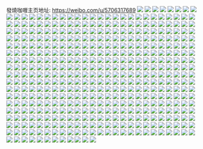 發燒咖喱主页地址: https://weibo.com/u/5706317689 
![](https://wx4.sinaimg.cn/mw2000/006eb7U5gy1h8zac5ct77j30n005ygmi.jpg) 
![](https://wx4.sinaimg.cn/mw2000/006eb7U5gy1h8zac7vhh3j31o02804qq.jpg) 
![](https://wx4.sinaimg.cn/mw2000/006eb7U5gy1h8zac4xnnej31lg24lqv5.jpg) 
![](https://wx4.sinaimg.cn/mw2000/006eb7U5gy1h8r0v6c8yej31o0280hdu.jpg) 
![](https://wx4.sinaimg.cn/mw2000/006eb7U5gy1h8r0v38jqsj31o0280e82.jpg) 
![](https://wx4.sinaimg.cn/mw2000/006eb7U5gy1h8r0z95a3mj31mh25y7wi.jpg) 
![](https://wx4.sinaimg.cn/mw2000/006eb7U5gy1h8r0z5e93xj31o02807wi.jpg) 
![](https://wx4.sinaimg.cn/mw2000/006eb7U5gy1h8q1yhhig9j30ru3sunpd.jpg) 
![](https://wx4.sinaimg.cn/mw2000/006eb7U5gy1h8q1yiqaz5j30ru4q24qq.jpg) 
![](https://wx4.sinaimg.cn/mw2000/006eb7U5gy1h8q1ykcn0aj30ru5arnpe.jpg) 
![](https://wx4.sinaimg.cn/mw2000/006eb7U5gy1h8q1ym76ifj30ru5o47wj.jpg) 
![](https://wx4.sinaimg.cn/mw2000/006eb7U5gy1h8q1yne6gjj30ru46rqv5.jpg) 
![](https://wx4.sinaimg.cn/mw2000/006eb7U5gy1h8q1yokmunj30ru4vg1ky.jpg) 
![](https://wx4.sinaimg.cn/mw2000/006eb7U5gy1h85zub1g06j32c0340u0z.jpg) 
![](https://wx4.sinaimg.cn/mw2000/006eb7U5gy1h85zu8w6otj32c0340e84.jpg) 
![](https://wx4.sinaimg.cn/mw2000/006eb7U5gy1h85zudceg1j32c0340x6s.jpg) 
![](https://wx4.sinaimg.cn/mw2000/006eb7U5gy1h85zs2f5btj32c03404qr.jpg) 
![](https://wx4.sinaimg.cn/mw2000/006eb7U5gy1h85zvq7o4gj30ru3541ky.jpg) 
![](https://wx4.sinaimg.cn/mw2000/006eb7U5gy1h85zueryb0j30ru33cx6p.jpg) 
![](https://wx4.sinaimg.cn/mw2000/006eb7U5gy1h85zs3tbaaj32c0340b2b.jpg) 
![](https://wx4.sinaimg.cn/mw2000/006eb7U5gy1h85zs5epwvj32c0340x6q.jpg) 
![](https://wx4.sinaimg.cn/mw2000/006eb7U5gy1h85zugn0h0j30ru228e81.jpg) 
![](https://wx4.sinaimg.cn/mw2000/006eb7U5gy1h85zufpo1lj30ru228e81.jpg) 
![](https://wx4.sinaimg.cn/mw2000/006eb7U5gy1h85zui3o8wj322m2rhe83.jpg) 
![](https://wx4.sinaimg.cn/mw2000/006eb7U5gy1h7oqxe86rdj30u0140n4e.jpg) 
![](https://wx4.sinaimg.cn/mw2000/006eb7U5gy1h7oqxdlcd1j30ru33c7ua.jpg) 
![](https://wx4.sinaimg.cn/mw2000/006eb7U5gy1h7oqxgy86sj30ru66n1kx.jpg) 
![](https://wx4.sinaimg.cn/mw2000/006eb7U5gy1h7oqxjpobsj30ru77s1ky.jpg) 
![](https://wx4.sinaimg.cn/mw2000/006eb7U5gy1h7oqxm07v1j30ru55kkjl.jpg) 
![](https://wx4.sinaimg.cn/mw2000/006eb7U5gy1h7oqxnwm0cj30ru66o4qq.jpg) 
![](https://wx4.sinaimg.cn/mw2000/006eb7U5gy1h7oqxp4gx2j30ru44ghdt.jpg) 
![](https://wx4.sinaimg.cn/mw2000/006eb7U5gy1h7oqxqdk2qj30ru44g1kx.jpg) 
![](https://wx4.sinaimg.cn/mw2000/006eb7U5gy1h7oqxrtaqpj30ru44g1kx.jpg) 
![](https://wx4.sinaimg.cn/mw2000/006eb7U5gy1h7oqxsdm69j31400u011c.jpg) 
![](https://wx4.sinaimg.cn/mw2000/006eb7U5gy1h7oqxsxx2nj31400u0474.jpg) 
![](https://wx4.sinaimg.cn/mw2000/006eb7U5gy1h7oqxtip33j31400u0n6c.jpg) 
![](https://wx4.sinaimg.cn/mw2000/006eb7U5gy1h7oqxu49i3j31400u0gv5.jpg) 
![](https://wx4.sinaimg.cn/mw2000/006eb7U5gy1h6hjstmwcjj31l924dqv5.jpg) 
![](https://wx4.sinaimg.cn/mw2000/006eb7U5gy1h6hjsvtr64j31fh1wnqv5.jpg) 
![](https://wx4.sinaimg.cn/mw2000/006eb7U5gy1h6hjsiaqqrj32c0340hdu.jpg) 
![](https://wx4.sinaimg.cn/mw2000/006eb7U5gy1h6hjsk4x4bj32c0340kjm.jpg) 
![](https://wx4.sinaimg.cn/mw2000/006eb7U5gy1h6hjsopihgj326g2wmnpe.jpg) 
![](https://wx4.sinaimg.cn/mw2000/006eb7U5gy1h6hjsqgcmsj32c0340npf.jpg) 
![](https://wx4.sinaimg.cn/mw2000/006eb7U5gy1h6hjskypkyj33402c0axh.jpg) 
![](https://wx4.sinaimg.cn/mw2000/006eb7U5gy1h6hjsmpmccj320z2pbqv5.jpg) 
![](https://wx4.sinaimg.cn/mw2000/006eb7U5gy1h6hjsbxm8gj32c0340kjm.jpg) 
![](https://wx4.sinaimg.cn/mw2000/006eb7U5gy1h6hjsrrblgj32c0340hdu.jpg) 
![](https://wx4.sinaimg.cn/mw2000/006eb7U5gy1h5kps3p04wj31s335s7wi.jpg) 
![](https://wx4.sinaimg.cn/mw2000/006eb7U5gy1h5kps65lv0j31s335sx6p.jpg) 
![](https://wx4.sinaimg.cn/mw2000/006eb7U5gy1h5kpsb6pf9j31s335s4qq.jpg) 
![](https://wx4.sinaimg.cn/mw2000/006eb7U5gy1h5kps8i5taj31s335s4qq.jpg) 
![](https://wx4.sinaimg.cn/mw2000/006eb7U5gy1h5kpsz804bj31s335sx6p.jpg) 
![](https://wx4.sinaimg.cn/mw2000/006eb7U5gy1h5kpt1hhigj31qr33e4qq.jpg) 
![](https://wx4.sinaimg.cn/mw2000/006eb7U5gy1h5kpsw1vmfj31s335s7wi.jpg) 
![](https://wx4.sinaimg.cn/mw2000/006eb7U5gy1h5kpt4d2lsj31s335s1ky.jpg) 
![](https://wx4.sinaimg.cn/mw2000/006eb7U5gy1h5kpt6nsx2j31s335s4qq.jpg) 
![](https://wx4.sinaimg.cn/mw2000/006eb7U5gy1h356xk8997j30u0140jx1.jpg) 
![](https://wx4.sinaimg.cn/mw2000/006eb7U5gy1h356xl0mewj30u014idmn.jpg) 
![](https://wx4.sinaimg.cn/mw2000/006eb7U5gy1h356xlsuu8j30u0140n38.jpg) 
![](https://wx4.sinaimg.cn/mw2000/006eb7U5gy1h356xmobwej30u0140jx0.jpg) 
![](https://wx4.sinaimg.cn/mw2000/006eb7U5gy1h356xnowhej30u0140dm2.jpg) 
![](https://wx4.sinaimg.cn/mw2000/006eb7U5gy1h356xooo5pj30u014044k.jpg) 
![](https://wx4.sinaimg.cn/mw2000/006eb7U5gy1h3414gqdczj30u0140tgx.jpg) 
![](https://wx4.sinaimg.cn/mw2000/006eb7U5gy1h3413thamnj30u0140q9r.jpg) 
![](https://wx4.sinaimg.cn/mw2000/006eb7U5gy1h02worsb46j31o02801ky.jpg) 
![](https://wx4.sinaimg.cn/mw2000/006eb7U5gy1h02wozwe59j31o0280u0x.jpg) 
![](https://wx4.sinaimg.cn/mw2000/006eb7U5gy1h02wp7jvcwj31mw26ib29.jpg) 
![](https://wx4.sinaimg.cn/mw2000/006eb7U5gy1h02wpf559fj31ms26ekjl.jpg) 
![](https://wx4.sinaimg.cn/mw2000/006eb7U5gy1h02wplodqxj31o0280e81.jpg) 
![](https://wx4.sinaimg.cn/mw2000/006eb7U5gy1h02wptmfxwj31ky23yb29.jpg) 
![](https://wx4.sinaimg.cn/mw2000/006eb7U5gy1h02wojdrnvj31mg25ye81.jpg) 
![](https://wx4.sinaimg.cn/mw2000/006eb7U5gy1h02wq3e6maj31nb273npd.jpg) 
![](https://wx4.sinaimg.cn/mw2000/006eb7U5gy1h02wqcd0p1j31h51yvb29.jpg) 
![](https://wx4.sinaimg.cn/mw2000/006eb7U5gy1h02wqlblbpj31l4246b29.jpg) 
![](https://wx4.sinaimg.cn/mw2000/006eb7U5gy1h02wqv9315j31o0280x6p.jpg) 
![](https://wx4.sinaimg.cn/mw2000/006eb7U5gy1h02wr4cirfj31nb273kjl.jpg) 
![](https://wx4.sinaimg.cn/mw2000/006eb7U5gy1h02wrckdacj31nc275e81.jpg) 
![](https://wx4.sinaimg.cn/mw2000/006eb7U5gy1gxqid7hf1lj32801o0u0x.jpg) 
![](https://wx4.sinaimg.cn/mw2000/006eb7U5gy1gxqide2o2vj31o0280npd.jpg) 
![](https://wx4.sinaimg.cn/mw2000/006eb7U5gy1gxqidgpdgdj31o0280npd.jpg) 
![](https://wx4.sinaimg.cn/mw2000/006eb7U5gy1gxqidbr4mqj316o1kw4lz.jpg) 
![](https://wx4.sinaimg.cn/mw2000/006eb7U5gy1gxqid9xuvsj30n01ds1jf.jpg) 
![](https://wx4.sinaimg.cn/mw2000/006eb7U5gy1gxp60crubwj32c033znpe.jpg) 
![](https://wx4.sinaimg.cn/mw2000/006eb7U5gy1gxp60esyhxj32c033ykjm.jpg) 
![](https://wx4.sinaimg.cn/mw2000/006eb7U5gy1gxp60jvt6nj33402c0npe.jpg) 
![](https://wx4.sinaimg.cn/mw2000/006eb7U5gy1gxp60ghju6j32812ypqv5.jpg) 
![](https://wx4.sinaimg.cn/mw2000/006eb7U5gy1gxp60ndr7dj30ru1qlkao.jpg) 
![](https://wx4.sinaimg.cn/mw2000/006eb7U5gy1gxp61p56vqj32c03401ky.jpg) 
![](https://wx4.sinaimg.cn/mw2000/006eb7U5gy1gxp60u3vxwj32c0340qv5.jpg) 
![](https://wx4.sinaimg.cn/mw2000/006eb7U5gy1gxp60o051rj30ru15qaox.jpg) 
![](https://wx4.sinaimg.cn/mw2000/006eb7U5gy1gxp60pzmuwj33402c0e82.jpg) 
![](https://wx4.sinaimg.cn/mw2000/006eb7U5gy1gxp60atc4ej32mk1yxu0y.jpg) 
![](https://wx4.sinaimg.cn/mw2000/006eb7U5gy1gxp60shn95j32c0340kjn.jpg) 
![](https://wx4.sinaimg.cn/mw2000/006eb7U5gy1gx6abxrsgtj30n00grdi8.jpg) 
![](https://wx4.sinaimg.cn/mw2000/006eb7U5gy1gx6ac2q36xj30n00kxdiy.jpg) 
![](https://wx4.sinaimg.cn/mw2000/006eb7U5gy1gx6abyoolqj30n00k8ju9.jpg) 
![](https://wx4.sinaimg.cn/mw2000/006eb7U5gy1gx6acws00vj30mz0uwgns.jpg) 
![](https://wx4.sinaimg.cn/mw2000/006eb7U5gy1gx44uin3n7j30u00u0qbc.jpg) 
![](https://wx4.sinaimg.cn/mw2000/006eb7U5gy1gx44wpme59j30u014012z.jpg) 
![](https://wx4.sinaimg.cn/mw2000/006eb7U5gy1gx44uohlcyj30u00u0n5f.jpg) 
![](https://wx4.sinaimg.cn/mw2000/006eb7U5gy1gx44ujm4v3j30u0140doi.jpg) 
![](https://wx4.sinaimg.cn/mw2000/006eb7U5gy1gx44unybgmj30u00u0agy.jpg) 
![](https://wx4.sinaimg.cn/mw2000/006eb7U5gy1gx44ulewcgj30u00u0q7l.jpg) 
![](https://wx4.sinaimg.cn/mw2000/006eb7U5gy1gx44ux7dkfj30u00u07a0.jpg) 
![](https://wx4.sinaimg.cn/mw2000/006eb7U5gy1gx44uoyxjcj30u0140gu7.jpg) 
![](https://wx4.sinaimg.cn/mw2000/006eb7U5gy1gx44umn78gj30u00u0qev.jpg) 
![](https://wx4.sinaimg.cn/mw2000/006eb7U5gy1gx44us1n01j30n01ds7ck.jpg) 
![](https://wx4.sinaimg.cn/mw2000/006eb7U5gy1gx44uvavexj30n01dsgr0.jpg) 
![](https://wx4.sinaimg.cn/mw2000/006eb7U5gy1gx44uw1h9cj30u0140wrc.jpg) 
![](https://wx4.sinaimg.cn/mw2000/006eb7U5gy1gx44um0xjoj30u0140tjr.jpg) 
![](https://wx4.sinaimg.cn/mw2000/006eb7U5gy1gx452gtd5oj30u00u0te2.jpg) 
![](https://wx4.sinaimg.cn/mw2000/006eb7U5gy1gx44uhnnbsj30u0140ti2.jpg) 
![](https://wx4.sinaimg.cn/mw2000/006eb7U5gy1gx44uwmtawj30u00u0wlq.jpg) 
![](https://wx4.sinaimg.cn/mw2000/006eb7U5gy1gx0ovsi13gj30u0140gux.jpg) 
![](https://wx4.sinaimg.cn/mw2000/006eb7U5gy1gx0p5y3lfej30u0140n7y.jpg) 
![](https://wx4.sinaimg.cn/mw2000/006eb7U5gy1gx0p5x1cj5j30u01407fo.jpg) 
![](https://wx4.sinaimg.cn/mw2000/006eb7U5gy1gx0p5zmzhzj30u0140dpv.jpg) 
![](https://wx4.sinaimg.cn/mw2000/006eb7U5gy1gx0p60mcxyj30u0140qcy.jpg) 
![](https://wx4.sinaimg.cn/mw2000/006eb7U5gy1gx0p5xhs5cj30u0140jz1.jpg) 
![](https://wx4.sinaimg.cn/mw2000/006eb7U5gy1gx0ovtm5taj30u0140qd0.jpg) 
![](https://wx4.sinaimg.cn/mw2000/006eb7U5gy1gx0ovs1h1ej30u0140dpy.jpg) 
![](https://wx4.sinaimg.cn/mw2000/006eb7U5gy1gx0ovuo3e4j30u0140dpr.jpg) 
![](https://wx4.sinaimg.cn/mw2000/006eb7U5gy1gx0ovv7mzkj30u014013r.jpg) 
![](https://wx4.sinaimg.cn/mw2000/006eb7U5gy1gx0ox87d84j30u0140129.jpg) 
![](https://wx4.sinaimg.cn/mw2000/006eb7U5gy1gx0p5yr0n3j30u014012o.jpg) 
![](https://wx4.sinaimg.cn/mw2000/006eb7U5gy1gx0p603e9zj30u0140ak0.jpg) 
![](https://wx4.sinaimg.cn/mw2000/006eb7U5gy1gvv4446w7ij30u0140aig.jpg) 
![](https://wx4.sinaimg.cn/mw2000/006eb7U5gy1gvv441y9myj30u0140463.jpg) 
![](https://wx4.sinaimg.cn/mw2000/006eb7U5gy1gv4sray6pqj62c0340npe02.jpg) 
![](https://wx4.sinaimg.cn/mw2000/006eb7U5gy1gv4sre85gmj62c0340kjm02.jpg) 
![](https://wx4.sinaimg.cn/mw2000/006eb7U5gy1gv4sr8g6k6j62c0340hdu02.jpg) 
![](https://wx4.sinaimg.cn/mw2000/006eb7U5gy1gv4srgnvjfj62c0340hdu02.jpg) 
![](https://wx4.sinaimg.cn/mw2000/006eb7U5gy1gtd8c1q2asj32c0340b2a.jpg) 
![](https://wx4.sinaimg.cn/mw2000/006eb7U5gy1gtd8ay00ghj32c0340hdt.jpg) 
![](https://wx4.sinaimg.cn/mw2000/006eb7U5gy1gtd8c3aea4j32c0340b2a.jpg) 
![](https://wx4.sinaimg.cn/mw2000/006eb7U5gy1gtd8at5gv5j32c0340hdv.jpg) 
![](https://wx4.sinaimg.cn/mw2000/006eb7U5gy1gtd8b2z3rkj32c0340x6r.jpg) 
![](https://wx4.sinaimg.cn/mw2000/006eb7U5gy1gtd8b9varvj321n2q7npe.jpg) 
![](https://wx4.sinaimg.cn/mw2000/006eb7U5gy1gtd8bcwmdfj32801o0hdt.jpg) 
![](https://wx4.sinaimg.cn/mw2000/006eb7U5gy1gtd8beclgwj31o0280kjl.jpg) 
![](https://wx4.sinaimg.cn/mw2000/006eb7U5gy1gtd8bfo3wcj31o0280kjl.jpg) 
![](https://wx4.sinaimg.cn/mw2000/006eb7U5gy1gtd8awbwwyj32c034h1kz.jpg) 
![](https://wx4.sinaimg.cn/mw2000/006eb7U5gy1gtd8c4b72aj32c0340x6p.jpg) 
![](https://wx4.sinaimg.cn/mw2000/006eb7U5gy1gtd8b03x4uj32c0340qv6.jpg) 
![](https://wx4.sinaimg.cn/mw2000/006eb7U5gy1gtd8b5ubk4j32ap32au0y.jpg) 
![](https://wx4.sinaimg.cn/mw2000/006eb7U5gy1gtd8b7nifaj32c035re81.jpg) 
![](https://wx4.sinaimg.cn/mw2000/006eb7U5gy1gtd8bh13k7j31o0280hdt.jpg) 
![](https://wx4.sinaimg.cn/mw2000/006eb7U5gy1gtd8biubmej31o0280npd.jpg) 
![](https://wx4.sinaimg.cn/mw2000/006eb7U5gy1gtd8bkc7laj31no27kkjl.jpg) 
![](https://wx4.sinaimg.cn/mw2000/006eb7U5gy1gt56ku4ko7j30ru22i7oi.jpg) 
![](https://wx4.sinaimg.cn/mw2000/006eb7U5gy1gt56kvca60j30ru22jk9i.jpg) 
![](https://wx4.sinaimg.cn/mw2000/006eb7U5gy1gt56kyuqcfj32c034hhdt.jpg) 
![](https://wx4.sinaimg.cn/mw2000/006eb7U5gy1gt56mas8d3j30ru232kfh.jpg) 
![](https://wx4.sinaimg.cn/mw2000/006eb7U5gy1gt56gv4iflj60ru44zb2902.jpg) 
![](https://wx4.sinaimg.cn/mw2000/006eb7U5gy1gt56hqdzcpj30ru55uqv5.jpg) 
![](https://wx4.sinaimg.cn/mw2000/006eb7U5gy1gt56mjrnpdj33402d2b2c.jpg) 
![](https://wx4.sinaimg.cn/mw2000/006eb7U5gy1gt56glfunlj31t52fukjm.jpg) 
![](https://wx4.sinaimg.cn/mw2000/006eb7U5gy1gt56gr3cytj32c01r0kjm.jpg) 
![](https://wx4.sinaimg.cn/mw2000/006eb7U5gy1gshvy2bg9hj32c01zn4qp.jpg) 
![](https://wx4.sinaimg.cn/mw2000/006eb7U5gy1gshvyjr7ilj32c02c07wi.jpg) 
![](https://wx4.sinaimg.cn/mw2000/006eb7U5gy1gshvynxplpj32c02c0qv5.jpg) 
![](https://wx4.sinaimg.cn/mw2000/006eb7U5gy1gshvy3yoa3j32c02c04qq.jpg) 
![](https://wx4.sinaimg.cn/mw2000/006eb7U5gy1gshvy12xvcj32c02c0npe.jpg) 
![](https://wx4.sinaimg.cn/mw2000/006eb7U5gy1gshvy78ey2j32c0340hdt.jpg) 
![](https://wx4.sinaimg.cn/mw2000/006eb7U5gy1gshvy95zbwj32c02c0kjm.jpg) 
![](https://wx4.sinaimg.cn/mw2000/006eb7U5gy1gshvyb8l2jj32c02c0e83.jpg) 
![](https://wx4.sinaimg.cn/mw2000/006eb7U5gy1gshvypf69bj32c02c0e81.jpg) 
![](https://wx4.sinaimg.cn/mw2000/006eb7U5gy1gshvymf92wj32c02c0npd.jpg) 
![](https://wx4.sinaimg.cn/mw2000/006eb7U5gy1gshvyg7vilj32c0340u0x.jpg) 
![](https://wx4.sinaimg.cn/mw2000/006eb7U5gy1gsel4i1098j324r2udhdx.jpg) 
![](https://wx4.sinaimg.cn/mw2000/006eb7U5gy1gsel4ogo44j32c0340qvd.jpg) 
![](https://wx4.sinaimg.cn/mw2000/006eb7U5gy1gsel4s8vc5j32c0340b2e.jpg) 
![](https://wx4.sinaimg.cn/mw2000/006eb7U5gy1gsel4vh6huj32c03407wo.jpg) 
![](https://wx4.sinaimg.cn/mw2000/006eb7U5gy1gsel4xy5i8j32c01r0x6t.jpg) 
![](https://wx4.sinaimg.cn/mw2000/006eb7U5gy1gs5zawjzs7j31xg2klb2c.jpg) 
![](https://wx4.sinaimg.cn/mw2000/006eb7U5gy1gs5zaywizxj31k222r4qs.jpg) 
![](https://wx4.sinaimg.cn/mw2000/006eb7U5gy1gs5zb0hfnoj31nb272npf.jpg) 
![](https://wx4.sinaimg.cn/mw2000/006eb7U5gy1gs5zav33v2j31na272npf.jpg) 
![](https://wx4.sinaimg.cn/mw2000/006eb7U5gy1gs5zb1raopj31o0280kjn.jpg) 
![](https://wx4.sinaimg.cn/mw2000/006eb7U5gy1gs5zbanehbj31gi1y0x6q.jpg) 
![](https://wx4.sinaimg.cn/mw2000/006eb7U5gy1gs5zb31ichj31o0280npf.jpg) 
![](https://wx4.sinaimg.cn/mw2000/006eb7U5gy1gs5zb5t9inj31nh27bu0z.jpg) 
![](https://wx4.sinaimg.cn/mw2000/006eb7U5gy1gs5zb7q293j31o02807wj.jpg) 
![](https://wx4.sinaimg.cn/mw2000/006eb7U5gy1gs5zb95x8ej31nk27fkjn.jpg) 
![](https://wx4.sinaimg.cn/mw2000/006eb7U5gy1gryao64jrvj31bc1r4aje.jpg) 
![](https://wx4.sinaimg.cn/mw2000/006eb7U5gy1gr9spy74mvj32682wbhe0.jpg) 
![](https://wx4.sinaimg.cn/mw2000/006eb7U5gy1gr9spv2tm0j321l2q5e87.jpg) 
![](https://wx4.sinaimg.cn/mw2000/006eb7U5gy1gr9spo6tk9j32ar32cqvb.jpg) 
![](https://wx4.sinaimg.cn/mw2000/006eb7U5gy1gr9sprwzhuj32c03401l4.jpg) 
![](https://wx4.sinaimg.cn/mw2000/006eb7U5gy1gr9spzwukgj32c03404qq.jpg) 
![](https://wx4.sinaimg.cn/mw2000/006eb7U5gy1gqzlfpr63mj61o02807wl02.jpg) 
![](https://wx4.sinaimg.cn/mw2000/006eb7U5ly1gq124f3qbaj32c0340x6p.jpg) 
![](https://wx4.sinaimg.cn/mw2000/006eb7U5ly1gq124nrtlzj33402c0hcb.jpg) 
![](https://wx4.sinaimg.cn/mw2000/006eb7U5ly1gq124t2s3tj32c0340u0x.jpg) 
![](https://wx4.sinaimg.cn/mw2000/006eb7U5ly1gq1251a5osj32c0340x6p.jpg) 
![](https://wx4.sinaimg.cn/mw2000/006eb7U5ly1gq123rh1kfj32c0340e82.jpg) 
![](https://wx4.sinaimg.cn/mw2000/006eb7U5ly1gq1255ic9kj32c03401ky.jpg) 
![](https://wx4.sinaimg.cn/mw2000/006eb7U5ly1gq125ascovj32c0340kjm.jpg) 
![](https://wx4.sinaimg.cn/mw2000/006eb7U5ly1gq125f29t5j32c0340u0x.jpg) 
![](https://wx4.sinaimg.cn/mw2000/006eb7U5ly1gq125v4widj31w52iv7wk.jpg) 
![](https://wx4.sinaimg.cn/mw2000/006eb7U5ly1gq1261w58oj31v72hmb2c.jpg) 
![](https://wx4.sinaimg.cn/mw2000/006eb7U5ly1gp6tnf6t7vj31up2gye85.jpg) 
![](https://wx4.sinaimg.cn/mw2000/006eb7U5ly1gp6tnkubk7j31ww2jvqv9.jpg) 
![](https://wx4.sinaimg.cn/mw2000/006eb7U5ly1gp6tnytw95j31r52c71l1.jpg) 
![](https://wx4.sinaimg.cn/mw2000/006eb7U5ly1gp6tobey3bj31s02dchdx.jpg) 
![](https://wx4.sinaimg.cn/mw2000/006eb7U5ly1gp6tp3nk68j31nc274u10.jpg) 
![](https://wx4.sinaimg.cn/mw2000/006eb7U5ly1gp6tpbpb3zj321p21phdw.jpg) 
![](https://wx4.sinaimg.cn/mw2000/006eb7U5ly1gp6tr9kn7mj31o02801l2.jpg) 
![](https://wx4.sinaimg.cn/mw2000/006eb7U5ly1gp6tqvww7dj31o0280b2e.jpg) 
![](https://wx4.sinaimg.cn/mw2000/006eb7U5ly1gp6tqiv8c8j31o02801l2.jpg) 
![](https://wx4.sinaimg.cn/mw2000/006eb7U5ly1gp6tos1i51j31vp2iab2g.jpg) 
![](https://wx4.sinaimg.cn/mw2000/006eb7U5ly1gp6tm6drwuj31sc2dskjl.jpg) 
![](https://wx4.sinaimg.cn/mw2000/006eb7U5ly1gp4q5myos8j32c02c0e81.jpg) 
![](https://wx4.sinaimg.cn/mw2000/006eb7U5ly1gouy3egv5kj32c03404qq.jpg) 
![](https://wx4.sinaimg.cn/mw2000/006eb7U5ly1gouy3h9xcbj32c0340e81.jpg) 
![](https://wx4.sinaimg.cn/mw2000/006eb7U5ly1gouy3j4y3oj31og1uaay2.jpg) 
![](https://wx4.sinaimg.cn/mw2000/006eb7U5ly1gouy3lchnwj32c0340hdt.jpg) 
![](https://wx4.sinaimg.cn/mw2000/006eb7U5ly1gouy3nfgdcj32c03407wj.jpg) 
![](https://wx4.sinaimg.cn/mw2000/006eb7U5ly1gouy3qiuwrj32c0340x6q.jpg) 
![](https://wx4.sinaimg.cn/mw2000/006eb7U5ly1god2kuhf8cj31gl2lh1go.jpg) 
![](https://wx4.sinaimg.cn/mw2000/006eb7U5ly1gnvk2orwcuj33402c0e83.jpg) 
![](https://wx4.sinaimg.cn/mw2000/006eb7U5ly1gnvk2rj8fij32c03404qs.jpg) 
![](https://wx4.sinaimg.cn/mw2000/006eb7U5ly1gnvk3ppjkkj32wt26l4qq.jpg) 
![](https://wx4.sinaimg.cn/mw2000/006eb7U5ly1gnvk3qc74aj31lz25bqv5.jpg) 
![](https://wx4.sinaimg.cn/mw2000/006eb7U5ly1gnvk3rptc7j31o0280u0x.jpg) 
![](https://wx4.sinaimg.cn/mw2000/006eb7U5ly1gnvk3trieij31o0280npd.jpg) 
![](https://wx4.sinaimg.cn/mw2000/006eb7U5ly1gn6bxy2ceoj30ru2biamr.jpg) 
![](https://wx4.sinaimg.cn/mw2000/006eb7U5ly1gn1c5rtttyj314g14ggrw.jpg) 
![](https://wx4.sinaimg.cn/mw2000/006eb7U5ly1gmflsc0abyj31sc2dse81.jpg) 
![](https://wx4.sinaimg.cn/mw2000/006eb7U5ly1gmflscscj4j31sc2ds4nj.jpg) 
![](https://wx4.sinaimg.cn/mw2000/006eb7U5ly1gmflsgwd8oj32c02c0tr7.jpg) 
![](https://wx4.sinaimg.cn/mw2000/006eb7U5ly1gm56cmxjopj32042o61ky.jpg) 
![](https://wx4.sinaimg.cn/mw2000/006eb7U5ly1gm56k1loxmj32c02c04qp.jpg) 
![](https://wx4.sinaimg.cn/mw2000/006eb7U5ly1gm56k375bkj32c02c0b29.jpg) 
![](https://wx4.sinaimg.cn/mw2000/006eb7U5ly1gm56cozouoj32c0340e82.jpg) 
![](https://wx4.sinaimg.cn/mw2000/006eb7U5ly1gm56cpva1kj32c03401kx.jpg) 
![](https://wx4.sinaimg.cn/mw2000/006eb7U5ly1gm56k54ubrj32c02c0hdt.jpg) 
![](https://wx4.sinaimg.cn/mw2000/006eb7U5ly1gm56cgc0qfj32c0340u0y.jpg) 
![](https://wx4.sinaimg.cn/mw2000/006eb7U5ly1gm56civ266j32c0340qv6.jpg) 
![](https://wx4.sinaimg.cn/mw2000/006eb7U5ly1gm56ckwjjjj32c0340npe.jpg) 
![](https://wx4.sinaimg.cn/mw2000/006eb7U5ly1glqscxbk4uj32c03404qq.jpg) 
![](https://wx4.sinaimg.cn/mw2000/006eb7U5ly1glqsd6ft3vj32c0340qv6.jpg) 
![](https://wx4.sinaimg.cn/mw2000/006eb7U5ly1glqsdbkfv0j32c03404qr.jpg) 
![](https://wx4.sinaimg.cn/mw2000/006eb7U5ly1glq5a6zvpaj32c0340hdu.jpg) 
![](https://wx4.sinaimg.cn/mw2000/006eb7U5ly1glq5aaq9kcj33402c01ky.jpg) 
![](https://wx4.sinaimg.cn/mw2000/006eb7U5ly1glq5adq9orj32au32g4qq.jpg) 
![](https://wx4.sinaimg.cn/mw2000/006eb7U5ly1glq5c9sa3fj32c0340qv6.jpg) 
![](https://wx4.sinaimg.cn/mw2000/006eb7U5ly1gl9xizoz5rj32c0340hdt.jpg) 
![](https://wx4.sinaimg.cn/mw2000/006eb7U5ly1gl9xj8is4qj32c0340hdt.jpg) 
![](https://wx4.sinaimg.cn/mw2000/006eb7U5ly1gl9xjc0d6nj32c0340h40.jpg) 
![](https://wx4.sinaimg.cn/mw2000/006eb7U5ly1gl9xjfaw25j32c0340gzj.jpg) 
![](https://wx4.sinaimg.cn/mw2000/006eb7U5ly1gl9xjom27nj32c03401ky.jpg) 
![](https://wx4.sinaimg.cn/mw2000/006eb7U5ly1gl9xjwy3n6j32c0340x6p.jpg) 
![](https://wx4.sinaimg.cn/mw2000/006eb7U5ly1gktopso97qj32c0340x6q.jpg) 
![](https://wx4.sinaimg.cn/mw2000/006eb7U5ly1gktostxcfvj32a031c7wi.jpg) 
![](https://wx4.sinaimg.cn/mw2000/006eb7U5ly1gktou0q4t3j30ru15qtk1.jpg) 
![](https://wx4.sinaimg.cn/mw2000/006eb7U5ly1gktosw7o4sj321t2qfqv5.jpg) 
![](https://wx4.sinaimg.cn/mw2000/006eb7U5ly1gkr7b33ixdj31o02804qq.jpg) 
![](https://wx4.sinaimg.cn/mw2000/006eb7U5ly1gkr7b7lgvbj31o02807wi.jpg) 
![](https://wx4.sinaimg.cn/mw2000/006eb7U5ly1gk90rqkt8hj32o42031h8.jpg) 
![](https://wx4.sinaimg.cn/mw2000/006eb7U5ly1gk90rrpem7j319c1w0k5s.jpg) 
![](https://wx4.sinaimg.cn/mw2000/006eb7U5ly1gk90ruvkdmj32nd1zi1hc.jpg) 
![](https://wx4.sinaimg.cn/mw2000/006eb7U5ly1gk90rs3dxuj32n41zcx35.jpg) 
![](https://wx4.sinaimg.cn/mw2000/006eb7U5ly1gk90rsl337j32t51veayc.jpg) 
![](https://wx4.sinaimg.cn/mw2000/006eb7U5ly1gk90rwtuznj31io20wkal.jpg) 
![](https://wx4.sinaimg.cn/mw2000/006eb7U5ly1gk90rwcq9ej30ru113wo5.jpg) 
![](https://wx4.sinaimg.cn/mw2000/006eb7U5ly1gk90rtbx3sj32y11ypb29.jpg) 
![](https://wx4.sinaimg.cn/mw2000/006eb7U5ly1gk90rpz9xaj32sy1va1kx.jpg) 
![](https://wx4.sinaimg.cn/mw2000/006eb7U5ly1gk90rw0001j30ru113qd0.jpg) 
![](https://wx4.sinaimg.cn/mw2000/006eb7U5ly1gk90rver5zj30ru113n6m.jpg) 
![](https://wx4.sinaimg.cn/mw2000/006eb7U5ly1gjrdlhs8z7j32c02c04qr.jpg) 
![](https://wx4.sinaimg.cn/mw2000/006eb7U5ly1gjrdld8usxj32c02c0b2a.jpg) 
![](https://wx4.sinaimg.cn/mw2000/006eb7U5ly1gjrdllizlpj320n20m1ky.jpg) 
![](https://wx4.sinaimg.cn/mw2000/006eb7U5ly1gjrdlplytdj31r42c7qv5.jpg) 
![](https://wx4.sinaimg.cn/mw2000/006eb7U5ly1gjrdltez3gj31o0280b29.jpg) 
![](https://wx4.sinaimg.cn/mw2000/006eb7U5ly1gjpci6nuoij31z22mrx6p.jpg) 
![](https://wx4.sinaimg.cn/mw2000/006eb7U5ly1gjpci4dlydj319q1ozqk0.jpg) 
![](https://wx4.sinaimg.cn/mw2000/006eb7U5ly1gjpcvce78zj30ru2287wh.jpg) 
![](https://wx4.sinaimg.cn/mw2000/006eb7U5ly1gjpcw9p8dij325p2vlb2a.jpg) 
![](https://wx4.sinaimg.cn/mw2000/006eb7U5ly1gjpcw8i6blj326u2x4hdu.jpg) 
![](https://wx4.sinaimg.cn/mw2000/006eb7U5ly1gjpcvp0qhmj31ia20d7wh.jpg) 
![](https://wx4.sinaimg.cn/mw2000/006eb7U5ly1gjpcvdl0fhj30ru33chdt.jpg) 
![](https://wx4.sinaimg.cn/mw2000/006eb7U5ly1gjpcv06f1ij30ru15qtsw.jpg) 
![](https://wx4.sinaimg.cn/mw2000/006eb7U5ly1gjpcxson4oj30ru2281kx.jpg) 
![](https://wx4.sinaimg.cn/mw2000/006eb7U5ly1gjna7hcnezj31o01o0h4a.jpg) 
![](https://wx4.sinaimg.cn/mw2000/006eb7U5ly1gjnaafxya4j30ru2j8e81.jpg) 
![](https://wx4.sinaimg.cn/mw2000/006eb7U5ly1gjna7fnkstj31fs1x1b29.jpg) 
![](https://wx4.sinaimg.cn/mw2000/006eb7U5ly1gjnaahf20qj30ru2274qp.jpg) 
![](https://wx4.sinaimg.cn/mw2000/006eb7U5ly1gjcmng64n2j31hz1zzu0y.jpg) 
![](https://wx4.sinaimg.cn/mw2000/006eb7U5ly1gjcmnf2cptj31o0280b2a.jpg) 
![](https://wx4.sinaimg.cn/mw2000/006eb7U5ly1gj5fznf5sbj324e2tux6q.jpg) 
![](https://wx4.sinaimg.cn/mw2000/006eb7U5ly1gj5fzuyi6yj320h1ickjl.jpg) 
![](https://wx4.sinaimg.cn/mw2000/006eb7U5ly1gj5g0dp0w0j3309296e83.jpg) 
![](https://wx4.sinaimg.cn/mw2000/006eb7U5ly1gj5fz8ttfij32oz20rqv6.jpg) 
![](https://wx4.sinaimg.cn/mw2000/006eb7U5ly1gj3b23jyx9j32c02c0u0x.jpg) 
![](https://wx4.sinaimg.cn/mw2000/006eb7U5ly1gih81xsvjgj30u019076y.jpg) 
![](https://wx4.sinaimg.cn/mw2000/006eb7U5ly1gih81yig0aj30u01900vi.jpg) 
![](https://wx4.sinaimg.cn/mw2000/006eb7U5ly1gig63uts6lj31400u0wkm.jpg) 
![](https://wx4.sinaimg.cn/mw2000/006eb7U5ly1gig63vfi9mj30u0140drb.jpg) 
![](https://wx4.sinaimg.cn/mw2000/006eb7U5ly1gig63x5td6j30u0191gv0.jpg) 
![](https://wx4.sinaimg.cn/mw2000/006eb7U5ly1gig63y3wkxj313z0u0wir.jpg) 
![](https://wx4.sinaimg.cn/mw2000/006eb7U5ly1gig63yg4mnj30u00u0n0y.jpg) 
![](https://wx4.sinaimg.cn/mw2000/006eb7U5ly1gig6bkuew0j30u00u0n1d.jpg) 
![](https://wx4.sinaimg.cn/mw2000/006eb7U5ly1gi3l9gje6fj30u01hpjyq.jpg) 
![](https://wx4.sinaimg.cn/mw2000/006eb7U5ly1gi3l9h0tc0j30u01hiagh.jpg) 
![](https://wx4.sinaimg.cn/mw2000/006eb7U5ly1gi3l9hjg40j30u01hbwky.jpg) 
![](https://wx4.sinaimg.cn/mw2000/006eb7U5ly1ghhijdh7t5j30u013zakv.jpg) 
![](https://wx4.sinaimg.cn/mw2000/006eb7U5ly1ggv36tne67j31900u0gon.jpg) 
![](https://wx4.sinaimg.cn/mw2000/006eb7U5ly1ggffqsrdj0j30u0140af9.jpg) 
![](https://wx4.sinaimg.cn/mw2000/006eb7U5ly1ggffqtfcynj31400u0tfs.jpg) 
![](https://wx4.sinaimg.cn/mw2000/006eb7U5ly1ggffrivupgj30u01407a8.jpg) 
![](https://wx4.sinaimg.cn/mw2000/006eb7U5ly1ggffsynsocj31400u0dmv.jpg) 
![](https://wx4.sinaimg.cn/mw2000/006eb7U5ly1ggffqu5otgj30u01qlgwc.jpg) 
![](https://wx4.sinaimg.cn/mw2000/006eb7U5ly1ggffszc6r9j313z0u0dmz.jpg) 
![](https://wx4.sinaimg.cn/mw2000/006eb7U5ly1ggffrhvdknj316e0tbq9f.jpg) 
![](https://wx4.sinaimg.cn/mw2000/006eb7U5ly1ggffqwg9bxj30u0140djy.jpg) 
![](https://wx4.sinaimg.cn/mw2000/006eb7U5ly1ggffriequtj31400u0wkl.jpg) 
![](https://wx4.sinaimg.cn/mw2000/006eb7U5ly1gf6bgvcko9j30u04g7wwp.jpg) 
![](https://wx4.sinaimg.cn/mw2000/006eb7U5ly1gf6bgwh8dlj30u03c67g5.jpg) 
![](https://wx4.sinaimg.cn/mw2000/006eb7U5ly1gf6bgyvmcfj30u0140tfh.jpg) 
![](https://wx4.sinaimg.cn/mw2000/006eb7U5ly1gf6bgx9rrfj30u0140wlt.jpg) 
![](https://wx4.sinaimg.cn/mw2000/006eb7U5ly1geu7t0hgdpj31400u00xw.jpg) 
![](https://wx4.sinaimg.cn/mw2000/006eb7U5ly1geu7ssyz85j30u00u0428.jpg) 
![](https://wx4.sinaimg.cn/mw2000/006eb7U5ly1geu7swjzrpj30u00u0jva.jpg) 
![](https://wx4.sinaimg.cn/mw2000/006eb7U5ly1geu7sv89vuj30u00u00wb.jpg) 
![](https://wx4.sinaimg.cn/mw2000/006eb7U5ly1geu7sudwt7j30u01a9qad.jpg) 
![](https://wx4.sinaimg.cn/mw2000/006eb7U5ly1gehnb48wvuj31sy0u0hau.jpg) 
![](https://wx4.sinaimg.cn/mw2000/006eb7U5ly1gehnb592h9j31sy0u01h0.jpg) 
![](https://wx4.sinaimg.cn/mw2000/006eb7U5ly1gehnbajblwj31400u0h1i.jpg) 
![](https://wx4.sinaimg.cn/mw2000/006eb7U5ly1gehnb8slu4j30u0191wp5.jpg) 
![](https://wx4.sinaimg.cn/mw2000/006eb7U5ly1gehnb7a9mlj31hc0u07fg.jpg) 
![](https://wx4.sinaimg.cn/mw2000/006eb7U5ly1gehnb86mcqj31sx0u0wup.jpg) 
![](https://wx4.sinaimg.cn/mw2000/006eb7U5ly1gehnbwv5ztj30u00u10wu.jpg) 
![](https://wx4.sinaimg.cn/mw2000/006eb7U5ly1gehnb6la7nj31400u07dc.jpg) 
![](https://wx4.sinaimg.cn/mw2000/006eb7U5ly1gehnbbdfxjj30u013zn9q.jpg) 
![](https://wx4.sinaimg.cn/mw2000/006eb7U5ly1gehnb5x1e2j31400u0dtz.jpg) 
![](https://wx4.sinaimg.cn/mw2000/006eb7U5ly1gehnb9bojej30u019113j.jpg) 
![](https://wx4.sinaimg.cn/mw2000/006eb7U5ly1ged8m6zu4nj30xc0xcnhc.jpg) 
![](https://wx4.sinaimg.cn/mw2000/006eb7U5ly1ged8m8lt35j30xc0xc4i5.jpg) 
![](https://wx4.sinaimg.cn/mw2000/006eb7U5ly1ged8m9jityj30xc0xcwxr.jpg) 
![](https://wx4.sinaimg.cn/mw2000/006eb7U5ly1ged8m9whyxj30xc18ge5p.jpg) 
![](https://wx4.sinaimg.cn/mw2000/006eb7U5ly1ged8ma90zuj30xc18g4m3.jpg) 
![](https://wx4.sinaimg.cn/mw2000/006eb7U5ly1ged8mblgf6j32801o0kjl.jpg) 
![](https://wx4.sinaimg.cn/mw2000/006eb7U5ly1ged8mb0ebjj31ju15wx6p.jpg) 
![](https://wx4.sinaimg.cn/mw2000/006eb7U5ly1ged8mcb12sj30xr1o0kjl.jpg) 
![](https://wx4.sinaimg.cn/mw2000/006eb7U5ly1ged8m7hnlkj30xc0xcne2.jpg) 
![](https://wx4.sinaimg.cn/mw2000/006eb7U5ly1gdi4je2jnwj30u00u00yf.jpg) 
![](https://wx4.sinaimg.cn/mw2000/006eb7U5ly1gdi4jcv8mjj30u00u0jyb.jpg) 
![](https://wx4.sinaimg.cn/mw2000/006eb7U5ly1gczq75daovj30u012xwjx.jpg) 
![](https://wx4.sinaimg.cn/mw2000/006eb7U5ly1gczq76ki7dj30u0140425.jpg) 
![](https://wx4.sinaimg.cn/mw2000/006eb7U5ly1gczq761sybj30u0140q5d.jpg) 
![](https://wx4.sinaimg.cn/mw2000/006eb7U5ly1gcmzjxkwskj30u0180440.jpg) 
![](https://wx4.sinaimg.cn/mw2000/006eb7U5ly1gcmzjyj6jej30u0190tcv.jpg) 
![](https://wx4.sinaimg.cn/mw2000/006eb7U5ly1gcmzjz5emgj30u0190dm0.jpg) 
![](https://wx4.sinaimg.cn/mw2000/006eb7U5ly1gcmzjzjfnij30u0140wh7.jpg) 
![](https://wx4.sinaimg.cn/mw2000/006eb7U5ly1g9x6v3agqfj30u01rce81.jpg) 
![](https://wx4.sinaimg.cn/mw2000/006eb7U5ly1g9x6v4b5b5j30u01rce81.jpg) 
![](https://wx4.sinaimg.cn/mw2000/006eb7U5ly1g8mw8skfi9j311b0u0gnv.jpg) 
![](https://wx4.sinaimg.cn/mw2000/006eb7U5ly1g8mw8qg54fj313z0u076w.jpg) 
![](https://wx4.sinaimg.cn/mw2000/006eb7U5ly1g8mwui5jbbj30u013zn6c.jpg) 
![](https://wx4.sinaimg.cn/mw2000/006eb7U5ly1g8mwrcgumsj31400u0tcs.jpg) 
![](https://wx4.sinaimg.cn/mw2000/006eb7U5ly1g8mwru1x84j30u0140diz.jpg) 
![](https://wx4.sinaimg.cn/mw2000/006eb7U5ly1g8mwxo5y46j30u00u0jwt.jpg) 
![](https://wx4.sinaimg.cn/mw2000/006eb7U5ly1g6s14t8fqzj30u0140dki.jpg) 
![](https://wx4.sinaimg.cn/mw2000/006eb7U5ly1g6s14u4h5ij30u0140jyz.jpg) 
![](https://wx4.sinaimg.cn/mw2000/006eb7U5ly1g6s14uz43nj30u0140gso.jpg) 
![](https://wx4.sinaimg.cn/mw2000/006eb7U5ly1g6s14w0gh0j30u014044h.jpg) 
![](https://wx4.sinaimg.cn/mw2000/006eb7U5ly1g6qw7drd33j31400u0aiv.jpg) 
![](https://wx4.sinaimg.cn/mw2000/006eb7U5ly1g6qw7eqk84j313z0u013y.jpg) 
![](https://wx4.sinaimg.cn/mw2000/006eb7U5ly1g6qw7fkf8ej30u0140ahq.jpg) 
![](https://wx4.sinaimg.cn/mw2000/006eb7U5ly1g6qw7gfyhrj30u0140aio.jpg) 
![](https://wx4.sinaimg.cn/mw2000/006eb7U5ly1g6qw7cx69oj30u03c6qqk.jpg) 
![](https://wx4.sinaimg.cn/mw2000/006eb7U5ly1g6qw7bai52j31400u0ju6.jpg) 
![](https://wx4.sinaimg.cn/mw2000/006eb7U5ly1g6el73mborj30u00u0jvr.jpg) 
![](https://wx4.sinaimg.cn/mw2000/006eb7U5ly1g67lnnurwzj30u00u0q5m.jpg) 
![](https://wx4.sinaimg.cn/mw2000/006eb7U5ly1g67lnogjkqj30u00u00vr.jpg) 
![](https://wx4.sinaimg.cn/mw2000/006eb7U5ly1g61ynh988tj30u00u0401.jpg) 
![](https://wx4.sinaimg.cn/mw2000/006eb7U5ly1g61ynhnnrlj30u00u0tad.jpg) 
![](https://wx4.sinaimg.cn/mw2000/006eb7U5ly1g61ynjo9rqj30u00vktc5.jpg) 
![](https://wx4.sinaimg.cn/mw2000/006eb7U5ly1g61ynwlkayj30sv0svahp.jpg) 
![](https://wx4.sinaimg.cn/mw2000/006eb7U5ly1g5pah8pq6bj31hc1hchdt.jpg) 
![](https://wx4.sinaimg.cn/mw2000/006eb7U5ly1g5pagq0yrkj31hc1hcnpd.jpg) 
![](https://wx4.sinaimg.cn/mw2000/006eb7U5ly1g5pagrnje5j31hc1hce81.jpg) 
![](https://wx4.sinaimg.cn/mw2000/006eb7U5ly1g5pagtg2l4j31hc1hcb29.jpg) 
![](https://wx4.sinaimg.cn/mw2000/006eb7U5ly1g5pah3l26qj31hc1hcu0x.jpg) 
![](https://wx4.sinaimg.cn/mw2000/006eb7U5ly1g5pagyrix0j31hc1hc1ky.jpg) 
![](https://wx4.sinaimg.cn/mw2000/006eb7U5ly1g5moy4g5ylj31400u0mzs.jpg) 
![](https://wx4.sinaimg.cn/mw2000/006eb7U5ly1g5moy4zcbbj30s00kzgn3.jpg) 
![](https://wx4.sinaimg.cn/mw2000/006eb7U5ly1g5moy5p2f0j30u00u0abd.jpg) 
![](https://wx4.sinaimg.cn/mw2000/006eb7U5ly1g5moy6i2h1j30u00u0wfs.jpg) 
![](https://wx4.sinaimg.cn/mw2000/006eb7U5ly1g5mozavk8rj30u014041l.jpg) 
![](https://wx4.sinaimg.cn/mw2000/006eb7U5ly1g5mozb7ykaj30u00u0tcm.jpg) 
![](https://wx4.sinaimg.cn/mw2000/006eb7U5ly1g5fjmstearj30u01a7doa.jpg) 
![](https://wx4.sinaimg.cn/mw2000/006eb7U5ly1g5fjmtahkuj30rs0v6ada.jpg) 
![](https://wx4.sinaimg.cn/mw2000/006eb7U5ly1g5fjmud0tzj31hf0u0dmq.jpg) 
![](https://wx4.sinaimg.cn/mw2000/006eb7U5ly1g5fjnf0t18j30z90u0gof.jpg) 
![](https://wx4.sinaimg.cn/mw2000/006eb7U5ly1g5fjng17pkj30u01yhk0w.jpg) 
![](https://wx4.sinaimg.cn/mw2000/006eb7U5ly1g5fjmv9q2ij31yf0u0n1z.jpg) 
![](https://wx4.sinaimg.cn/mw2000/006eb7U5ly1g5eluz23mqj30u00u0goi.jpg) 
![](https://wx4.sinaimg.cn/mw2000/006eb7U5ly1g5av6ea7ftj30u00u0tcj.jpg) 
![](https://wx4.sinaimg.cn/mw2000/006eb7U5ly1g5av6cjzipj30u01hf0w3.jpg) 
![](https://wx4.sinaimg.cn/mw2000/006eb7U5ly1g5av6dmrvvj30u01hfn31.jpg) 
![](https://wx4.sinaimg.cn/mw2000/006eb7U5ly1g5av6fkefbj30u01hf10x.jpg) 
![](https://wx4.sinaimg.cn/mw2000/006eb7U5ly1g5av6g8y5uj30xs0jmgnh.jpg) 
![](https://wx4.sinaimg.cn/mw2000/006eb7U5ly1g5av6btv1pj31dl0kctcb.jpg) 
![](https://wx4.sinaimg.cn/mw2000/006eb7U5ly1g4roamifm8j30u00u0tbk.jpg) 
![](https://wx4.sinaimg.cn/mw2000/006eb7U5ly1g4roanvq24j31400u0jvs.jpg) 
![](https://wx4.sinaimg.cn/mw2000/006eb7U5ly1g4roapbackj30u0140tbe.jpg) 
![](https://wx4.sinaimg.cn/mw2000/006eb7U5ly1g4roapuk0tj31400u075y.jpg) 
![](https://wx4.sinaimg.cn/mw2000/006eb7U5ly1g4kw6p44msj32o03k07wj.jpg) 
![](https://wx4.sinaimg.cn/mw2000/006eb7U5ly1g42k2g49akj30rs15onfm.jpg) 
![](https://wx4.sinaimg.cn/mw2000/006eb7U5ly1g42k2ghocyj31400u0mzg.jpg) 
![](https://wx4.sinaimg.cn/mw2000/006eb7U5ly1g42k2pj8tij31400u0n00.jpg) 
![](https://wx4.sinaimg.cn/mw2000/006eb7U5ly1g42824r1lvj30u00u0418.jpg) 
![](https://wx4.sinaimg.cn/mw2000/006eb7U5ly1g42825soqyj31400u017l.jpg) 
![](https://wx4.sinaimg.cn/mw2000/006eb7U5ly1g40qki9j85j30u00wwape.jpg) 
![](https://wx4.sinaimg.cn/mw2000/006eb7U5ly1g3xl366sktj30v90tz0v5.jpg) 
![](https://wx4.sinaimg.cn/mw2000/006eb7U5ly1g3xl36xmhdj30u00u0woc.jpg) 
![](https://wx4.sinaimg.cn/mw2000/006eb7U5ly1g3xl3ajtd3j31fy0u04kr.jpg) 
![](https://wx4.sinaimg.cn/mw2000/006eb7U5ly1g3mosj9is8j30u00u042v.jpg) 
![](https://wx4.sinaimg.cn/mw2000/006eb7U5ly1g3iherbtaaj30u0140afa.jpg) 
![](https://wx4.sinaimg.cn/mw2000/006eb7U5ly1g3ihdlgjgoj30u0140ted.jpg) 
![](https://wx4.sinaimg.cn/mw2000/006eb7U5ly1g3ihdmhsmyj30u0140gp0.jpg) 
![](https://wx4.sinaimg.cn/mw2000/006eb7U5ly1g3e1uexve3j30u0140wja.jpg) 
![](https://wx4.sinaimg.cn/mw2000/006eb7U5ly1g3e1ud2ihyj30u00u0jto.jpg) 
![](https://wx4.sinaimg.cn/mw2000/006eb7U5ly1g3e1udm4mbj30u0140n04.jpg) 
![](https://wx4.sinaimg.cn/mw2000/006eb7U5ly1g3cw27tsj2j31400u0grs.jpg) 
![](https://wx4.sinaimg.cn/mw2000/006eb7U5ly1g3cw5qn8taj313x0u0gqq.jpg) 
![](https://wx4.sinaimg.cn/mw2000/006eb7U5ly1g3cw5p5gctj30u01400x7.jpg) 
![](https://wx4.sinaimg.cn/mw2000/006eb7U5ly1g3cw90pzx8j30u0140jvt.jpg) 
![](https://wx4.sinaimg.cn/mw2000/006eb7U5ly1g3cw5oiwkvj30u0140tcr.jpg) 
![](https://wx4.sinaimg.cn/mw2000/006eb7U5ly1g3cw7rc9mcj313x0u0q6m.jpg) 
![](https://wx4.sinaimg.cn/mw2000/006eb7U5ly1g3cwakpzxij31400u0ag6.jpg) 
![](https://wx4.sinaimg.cn/mw2000/006eb7U5ly1g3cwaljkp9j31400u0tcb.jpg) 
![](https://wx4.sinaimg.cn/mw2000/006eb7U5ly1g3cw1vdbbej313z0u07b8.jpg) 
![](https://wx4.sinaimg.cn/mw2000/006eb7U5ly1g30naanyisj30u0140acn.jpg) 
![](https://wx4.sinaimg.cn/mw2000/006eb7U5ly1g30n9bnw72j30u0140dqb.jpg) 
![](https://wx4.sinaimg.cn/mw2000/006eb7U5ly1g30n7sz77ej31400tz0ub.jpg) 
![](https://wx4.sinaimg.cn/mw2000/006eb7U5ly1g30n6la7vfj30u00u042h.jpg) 
![](https://wx4.sinaimg.cn/mw2000/006eb7U5ly1g30n6k7lz3j31400u0dpb.jpg) 
![](https://wx4.sinaimg.cn/mw2000/006eb7U5ly1g30n6kl326j31400lpmyi.jpg) 
![](https://wx4.sinaimg.cn/mw2000/006eb7U5ly1g30my6y90aj30u00u0dh6.jpg) 
![](https://wx4.sinaimg.cn/mw2000/006eb7U5ly1g5cjp48ai5j30u00u0wiv.jpg) 
![](https://wx4.sinaimg.cn/mw2000/006eb7U5ly1g5cjnpkshij31400u0grv.jpg) 
![](https://wx4.sinaimg.cn/mw2000/006eb7U5ly1g5cjnq5q34j31400u044a.jpg) 

